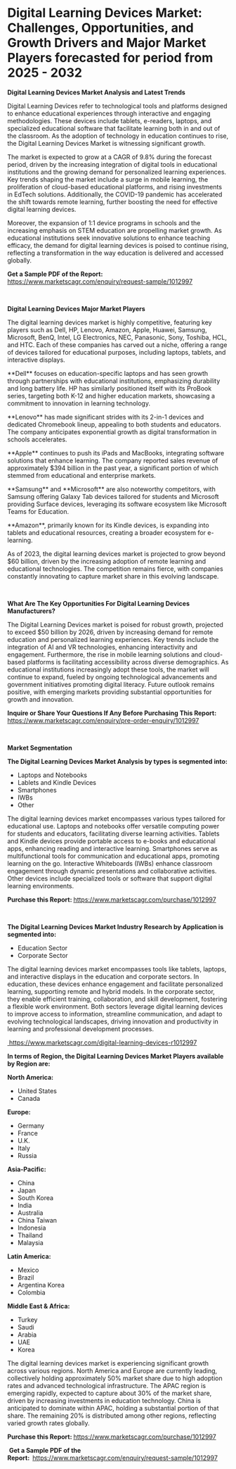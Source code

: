 <p><h1>Digital Learning Devices Market: Challenges, Opportunities, and Growth Drivers and Major Market Players forecasted for period from 2025 - 2032</h1></p><p><strong>Digital Learning Devices Market Analysis and Latest Trends</strong></p>
<p><p>Digital Learning Devices refer to technological tools and platforms designed to enhance educational experiences through interactive and engaging methodologies. These devices include tablets, e-readers, laptops, and specialized educational software that facilitate learning both in and out of the classroom. As the adoption of technology in education continues to rise, the Digital Learning Devices Market is witnessing significant growth.</p><p>The market is expected to grow at a CAGR of 9.8% during the forecast period, driven by the increasing integration of digital tools in educational institutions and the growing demand for personalized learning experiences. Key trends shaping the market include a surge in mobile learning, the proliferation of cloud-based educational platforms, and rising investments in EdTech solutions. Additionally, the COVID-19 pandemic has accelerated the shift towards remote learning, further boosting the need for effective digital learning devices.</p><p>Moreover, the expansion of 1:1 device programs in schools and the increasing emphasis on STEM education are propelling market growth. As educational institutions seek innovative solutions to enhance teaching efficacy, the demand for digital learning devices is poised to continue rising, reflecting a transformation in the way education is delivered and accessed globally.</p></p>
<p><strong>Get a Sample PDF of the Report:&nbsp;</strong> <a href="https://www.marketscagr.com/enquiry/request-sample/1012997?utm_campaign=3700&utm_medium=2&utm_source=Github&utm_content=ia&utm_term=17042025&utm_id=digital-learning-devices">https://www.marketscagr.com/enquiry/request-sample/1012997</a></p>
<p>&nbsp;</p>
<p><strong>Digital Learning Devices Major Market Players</strong></p>
<p><p>The digital learning devices market is highly competitive, featuring key players such as Dell, HP, Lenovo, Amazon, Apple, Huawei, Samsung, Microsoft, BenQ, Intel, LG Electronics, NEC, Panasonic, Sony, Toshiba, HCL, and HTC. Each of these companies has carved out a niche, offering a range of devices tailored for educational purposes, including laptops, tablets, and interactive displays.</p><p>**Dell** focuses on education-specific laptops and has seen growth through partnerships with educational institutions, emphasizing durability and long battery life. HP has similarly positioned itself with its ProBook series, targeting both K-12 and higher education markets, showcasing a commitment to innovation in learning technology. </p><p>**Lenovo** has made significant strides with its 2-in-1 devices and dedicated Chromebook lineup, appealing to both students and educators. The company anticipates exponential growth as digital transformation in schools accelerates.</p><p>**Apple** continues to push its iPads and MacBooks, integrating software solutions that enhance learning. The company reported sales revenue of approximately $394 billion in the past year, a significant portion of which stemmed from educational and enterprise markets.</p><p>**Samsung** and **Microsoft** are also noteworthy competitors, with Samsung offering Galaxy Tab devices tailored for students and Microsoft providing Surface devices, leveraging its software ecosystem like Microsoft Teams for Education.</p><p>**Amazon**, primarily known for its Kindle devices, is expanding into tablets and educational resources, creating a broader ecosystem for e-learning. </p><p>As of 2023, the digital learning devices market is projected to grow beyond $60 billion, driven by the increasing adoption of remote learning and educational technologies. The competition remains fierce, with companies constantly innovating to capture market share in this evolving landscape.</p></p>
<p>&nbsp;</p>
<p><strong>What Are The Key Opportunities For Digital Learning Devices Manufacturers?</strong></p>
<p><p>The Digital Learning Devices market is poised for robust growth, projected to exceed $50 billion by 2026, driven by increasing demand for remote education and personalized learning experiences. Key trends include the integration of AI and VR technologies, enhancing interactivity and engagement. Furthermore, the rise in mobile learning solutions and cloud-based platforms is facilitating accessibility across diverse demographics. As educational institutions increasingly adopt these tools, the market will continue to expand, fueled by ongoing technological advancements and government initiatives promoting digital literacy. Future outlook remains positive, with emerging markets providing substantial opportunities for growth and innovation.</p></p>
<p><strong>Inquire or Share Your Questions If Any Before Purchasing This Report:</strong> <a href="https://www.marketscagr.com/enquiry/pre-order-enquiry/1012997?utm_campaign=3700&utm_medium=2&utm_source=Github&utm_content=ia&utm_term=17042025&utm_id=digital-learning-devices">https://www.marketscagr.com/enquiry/pre-order-enquiry/1012997</a></p>
<p>&nbsp;</p>
<p><strong>Market Segmentation</strong></p>
<p><strong>The Digital Learning Devices Market Analysis by types is segmented into:</strong></p>
<p><ul><li>Laptops and Notebooks</li><li>Lablets and Kindle Devices</li><li>Smartphones</li><li>IWBs</li><li>Other</li></ul></p>
<p><p>The digital learning devices market encompasses various types tailored for educational use. Laptops and notebooks offer versatile computing power for students and educators, facilitating diverse learning activities. Tablets and Kindle devices provide portable access to e-books and educational apps, enhancing reading and interactive learning. Smartphones serve as multifunctional tools for communication and educational apps, promoting learning on the go. Interactive Whiteboards (IWBs) enhance classroom engagement through dynamic presentations and collaborative activities. Other devices include specialized tools or software that support digital learning environments.</p></p>
<p><strong>Purchase this Report:&nbsp;</strong><a href="https://www.marketscagr.com/purchase/1012997?utm_campaign=3700&utm_medium=2&utm_source=Github&utm_content=ia&utm_term=17042025&utm_id=digital-learning-devices">https://www.marketscagr.com/purchase/1012997</a></p>
<p>&nbsp;</p>
<p><strong>The Digital Learning Devices Market Industry Research by Application is segmented into:</strong></p>
<p><ul><li>Education Sector</li><li>Corporate Sector</li></ul></p>
<p><p>The digital learning devices market encompasses tools like tablets, laptops, and interactive displays in the education and corporate sectors. In education, these devices enhance engagement and facilitate personalized learning, supporting remote and hybrid models. In the corporate sector, they enable efficient training, collaboration, and skill development, fostering a flexible work environment. Both sectors leverage digital learning devices to improve access to information, streamline communication, and adapt to evolving technological landscapes, driving innovation and productivity in learning and professional development processes.</p></p>
<p><a href="https://www.marketscagr.com/digital-learning-devices-r1012997?utm_campaign=3700&utm_medium=2&utm_source=Github&utm_content=ia&utm_term=17042025&utm_id=digital-learning-devices">&nbsp;https://www.marketscagr.com/digital-learning-devices-r1012997</a></p>
<p><strong>In terms of Region, the Digital Learning Devices Market Players available by Region are:</strong></p>
<p>
    <p> <strong> North America: </strong>
        <ul>
            <li>United States</li>
            <li>Canada</li>
        </ul>
        </p> 
    <p> <strong> Europe: </strong>
        <ul>
            <li>Germany</li>
            <li>France</li>
            <li>U.K.</li>
            <li>Italy</li>
            <li>Russia</li>
        </ul>
        </p> 
    <p> <strong> Asia-Pacific: </strong>
        <ul>
            <li>China</li>
            <li>Japan</li>
            <li>South Korea</li>
            <li>India</li>
            <li>Australia</li>
            <li>China Taiwan</li>
            <li>Indonesia</li>
            <li>Thailand</li>
            <li>Malaysia</li>
        </ul>
        </p> 
    <p> <strong> Latin America: </strong>
        <ul>
            <li>Mexico</li>
            <li>Brazil</li>
            <li>Argentina Korea</li>
            <li>Colombia</li>
        </ul>
        </p> 
    <p> <strong> Middle East & Africa: </strong>
        <ul>
            <li>Turkey</li>
            <li>Saudi</li>
            <li>Arabia</li>
            <li>UAE</li>
            <li>Korea</li>
        </ul>
    </p>
    </p>
<p><p>The digital learning devices market is experiencing significant growth across various regions. North America and Europe are currently leading, collectively holding approximately 50% market share due to high adoption rates and advanced technological infrastructure. The APAC region is emerging rapidly, expected to capture about 30% of the market share, driven by increasing investments in education technology. China is anticipated to dominate within APAC, holding a substantial portion of that share. The remaining 20% is distributed among other regions, reflecting varied growth rates globally.</p></p>
<p><strong>Purchase this Report: </strong><a href="https://www.marketscagr.com/purchase/1012997?utm_campaign=3700&utm_medium=2&utm_source=Github&utm_content=ia&utm_term=17042025&utm_id=digital-learning-devices">https://www.marketscagr.com/purchase/1012997</a></p>
<p>&nbsp;<strong>Get a Sample PDF of the Report:&nbsp;&nbsp;</strong><a href="https://www.marketscagr.com/enquiry/request-sample/1012997?utm_campaign=3700&utm_medium=2&utm_source=Github&utm_content=ia&utm_term=17042025&utm_id=digital-learning-devices">https://www.marketscagr.com/enquiry/request-sample/1012997</a></p>
<p><strong></strong></p>
<p><p></p><p></p><p></p></p>